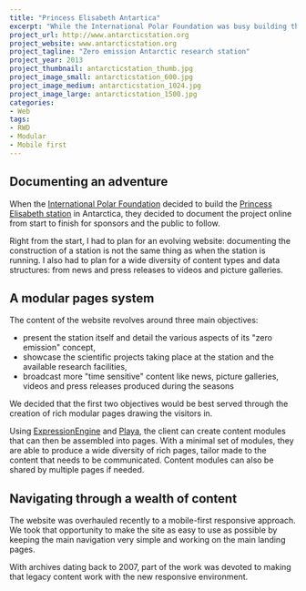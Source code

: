 ```yaml
---
title: "Princess Elisabeth Antartica"
excerpt: "While the International Polar Foundation was busy building the first “zero emission” research station in Antarctica, I got to build the website for it."
project_url: http://www.antarcticstation.org
project_website: www.antarcticstation.org
project_tagline: "Zero emission Antarctic research station"
project_year: 2013
project_thumbnail: antarcticstation_thumb.jpg
project_image_small: antarcticstation_600.jpg
project_image_medium: antarcticstation_1024.jpg
project_image_large: antarcticstation_1500.jpg
categories:
- Web
tags:
- RWD
- Modular
- Mobile first
---
```


## Documenting an adventure

When the [International Polar Foundation](http://www.polarfoundation.org) decided to build the [Princess Elisabeth station](http://www.antarcticstation.org) in Antarctica, they decided to document the project online from start to finish for sponsors and the public to follow.

Right from the start, I had to plan for an evolving website: documenting the construction of a station is not the same thing as when the station is running. I also had to plan for a wide diversity of content types and data structures: from news and press releases to videos and picture galleries.

## A modular pages system

The content of the website revolves around three main objectives:

- present the station itself and detail the various aspects of its "zero emission" concept,
- showcase the scientific projects taking place at the station and the available research facilities,
- broadcast more "time sensitive" content like news, picture galleries, videos and press releases produced during the seasons

We decided that the first two objectives would be best served through the creation of rich modular pages drawing the visitors in.

Using [ExpressionEngine](https://ellislab.com/expressionengine) and [Playa](http://devot-ee.com/add-ons/playa), the client can create content modules that can then be assembled into pages. With a minimal set of modules, they are able to produce a wide diversity of rich pages, tailor made to the content that needs to be communicated. Content modules can also be shared by multiple pages if needed.

## Navigating through a wealth of content

The website was overhauled recently to a mobile-first responsive approach. We took that opportunity to make the site as easy to use as possible by keeping the main navigation very simple and working on the main landing pages.

With archives dating back to 2007, part of the work was devoted to making that legacy content work with the new responsive environment.